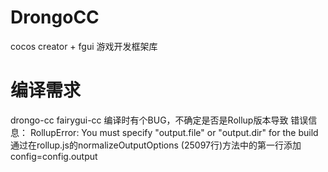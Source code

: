 # DrongoCC
cocos creator + fgui   游戏开发框架库


# 编译需求
drongo-cc fairygui-cc  编译时有个BUG，不确定是否是Rollup版本导致
错误信息： RollupError: You must specify "output.file" or "output.dir" for the build
通过在rollup.js的normalizeOutputOptions (25097行)方法中的第一行添加 config=config.output
